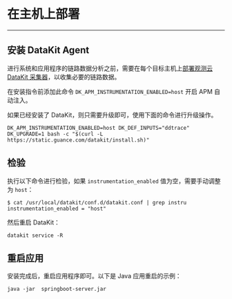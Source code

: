 # 在主机上部署
---

## 安装 DataKit Agent

进行系统和应用程序的链路数据分析之前，需要在每个目标主机上[部署观测云 DataKit 采集器](../../../datakit/datakit-install.md)，以收集必要的链路数据。


在安装指令前添加此命令 `DK_APM_INSTRUMENTATION_ENABLED=host` 开启 APM 自动注入。

如果已经安装了 DataKit，则只需要升级即可，使用下面的命令进行升级操作。

```
DK_APM_INSTRUMENTATION_ENABLED=host DK_DEF_INPUTS="ddtrace" DK_UPGRADE=1 bash -c "$(curl -L https://static.guance.com/datakit/install.sh)"
```

## 检验

执行以下命令进行检验，如果 `instrumentation_enabled` 值为空，需要手动调整为 `host`：

```
$ cat /usr/local/datakit/conf.d/datakit.conf | grep instru
instrumentation_enabled = "host"
```

然后重启 DataKit：

```
datakit service -R
```

## 重启应用

安装完成后，重启应用程序即可。以下是 Java 应用重启的示例：

```
java -jar  springboot-server.jar
```